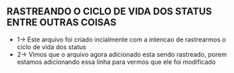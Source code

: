 ## RASTREANDO O CICLO DE VIDA DOS STATUS ENTRE OUTRAS COISAS
- 1-> Este arquivo foi criado incialmente com a intencao de rastrearmos o ciclo de vida dos status
- 2-> Vimos que o arquivo agora adicionado esta sendo rastreado, porem estamos adicionando essa linha para vermos
 que ele foi modificado
